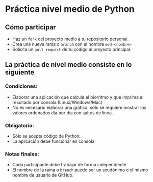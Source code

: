 # Práctica nivel medio de Python  

## Cómo participar

- Haz un `fork` del proyecto [medio](https://github.com/aprendedeceropython/medio) a tu repositorio personal.
- Crea una nueva rama o `branch` con el nombre `med-<nombre>`  
- Solicita un `pull request` de tu código al proyecto principal. 

## La práctica de nivel medio consiste en lo siguiente

### Condiciones:  

- Elaborar una aplicación que calcule el biorritmo y que imprima el resultado por consola (Linux/Windows/Mac)
- No es necesario elaborar una gráfica, sólo se requiere mostrar los valores ordenados día por día con saltos de línea.

### Obligatorio:

- Sólo se acepta código de Python.
- La aplicación debe funcionar en consola.

### Notas finales:

- Cada participante debe trabajar de forma independiente.
- El nombre de la rama o `branch` puede ser un seudónimo o el mismo nombre de usuario de GitHub.
